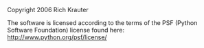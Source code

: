 Copyright 2006 Rich Krauter

The software is licensed according to the terms of the PSF (Python Software Foundation) license found here: http://www.python.org/psf/license/